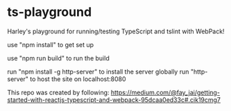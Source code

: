 # ts-playground
Harley's playground for running/testing TypeScript and tslint with WebPack!

use "npm install" to get set up

use "npm run build" to run the build

run "npm install -g http-server" to install the server globally
run "http-server" to host the site on localhost:8080

This repo was created by following:
https://medium.com/@fay_jai/getting-started-with-reactjs-typescript-and-webpack-95dcaa0ed33c#.cik19cmg7
